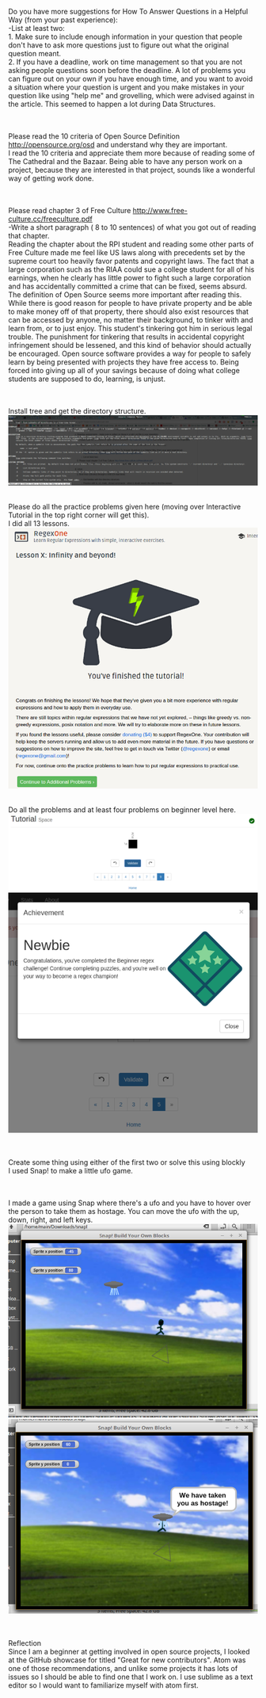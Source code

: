 Do you have more suggestions for How To Answer Questions in a Helpful Way (from your past experience):
<br>-List at least two:
<br>1. Make sure to include enough information in your question that people don't have to ask more questions
just to figure out what the original question meant.
<br>2. If you have a deadline, work on time management so that you are not asking people questions soon before the deadline.
A lot of problems you can figure out on your own if you have enough time, and you want to avoid a situation where your question
is urgent and you make mistakes in your question like using "help me" and grovelling, which were advised against in the article.
This seemed to happen a lot during Data Structures.

<br><br>Please read the 10 criteria of Open Source Definition http://opensource.org/osd and understand why they are important.
<br>I read the 10 criteria and appreciate them more because of reading some of The Cathedral and the Bazaar. Being able to have any person work on a project, because they are interested in that project, sounds like a wonderful way of getting work done.

<br><br>Please read chapter 3 of Free Culture http://www.free-culture.cc/freeculture.pdf
<br>-Write a short paragraph ( 8 to 10 sentences) of what you got out of reading that chapter.
<br>Reading the chapter about the RPI student and reading some other parts of Free Culture made me feel like US laws along with precedents set by the supreme court too heavily favor patents and copyright laws. The fact that a large corporation such as the RIAA could sue a college student for all of his earnings, when he clearly has little power to fight such a large corporation and has accidentally committed a crime that can be fixed, seems absurd. The definition of Open Source seems more important after reading this. While there is good reason for people to have private property and be able to make money off of that property, there should also exist resources that can be accessed by anyone, no matter their background, to tinker with and learn from, or to just enjoy. This student's tinkering got him in serious legal trouble. The punishment for tinkering that results in accidental copyright infringement should be lessened, and this kind of behavior should actually be encouraged. Open source software provides a way for people to safely learn by being presented with projects they have free access to. Being forced into giving up all of your savings because of doing what college students are supposed to do, learning, is unjust.

<br><br>Install tree and get the directory structure.
![screenshot](screenshot-area-2017-01-20-134522.png)

<br>Please do all the practice problems given here (moving over Interactive Tutorial in the top right corner will get this).
<br>I did all 13 lessons.
![regex](screenshot-area-2017-01-20-193454.png)

<br>Do all the problems and at least four problems on beginner level here.
![more regex](screenshot-area-2017-01-20-200605.png)
![beginner problems](screenshot-area-2017-01-20-202130.png)

<br><br>Create some thing using either of the first two or solve this using blockly
<br>I used Snap! to make a little ufo game.

<br></br>
I made a game using Snap where there's a ufo and you have to hover over the person to take them as hostage. You can move the ufo with the up, down, right, and left keys.
![game1](screenshot-area-2017-01-23-184611.png)
![game2](screenshot-area-2017-01-23-184707.png)

<br><br>Reflection
<br>Since I am a beginner at getting involved in open source projects, I looked at the GitHub showcase for titled "Great for new contributors". Atom was one of those recommendations, and unlike some projects it has lots of issues so I should be able to find one that I work on. I use sublime as a text editor so I would want to familiarize myself with atom first.
